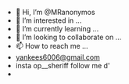 - 👋 Hi, I’m @MRanonymos
- 👀 I’m interested in ...
- 🌱 I’m currently learning ...
- 💞️ I’m looking to collaborate on ...
- 📫 How to reach me ...
- yankees6006@gmail.com
- insta op__sheriff follow me d'
-

<!---
MRanonymos/MRanonymos is a ✨ special ✨ repository because its `README.md` (this file) appears on your GitHub profile.
You can click the Preview link to take a look at your changes.
--->
